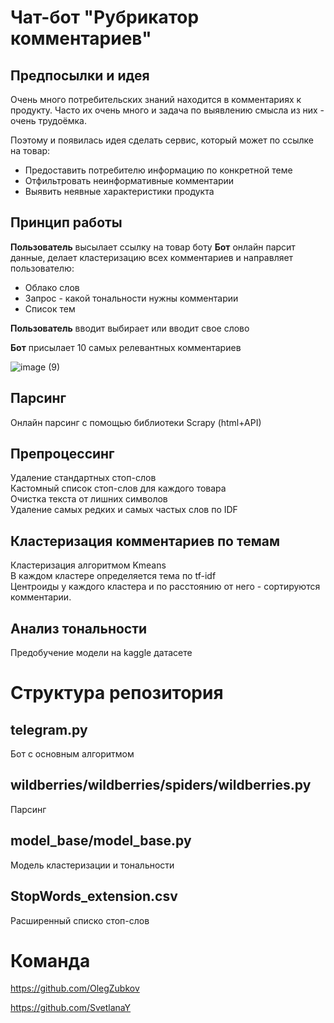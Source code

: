 # Чат-бот "Рубрикатор комментариев"

## Предпосылки и идея
Очень много потребительских знаний находится в комментариях к продукту. 
Часто их очень много и задача по выявлению смысла из них - очень трудоёмка.

Поэтому и появилась идея сделать сервис, который может по ссылке на товар:
- Предоставить потребителю информацию по конкретной теме
- Отфильтровать неинформативные комментарии
- Выявить неявные характеристики продукта

## Принцип работы
**Пользователь** высылает ссылку на товар боту
**Бот** онлайн парсит данные, делает кластеризацию всех комментариев и направляет пользователю:
 - Облако слов
 - Запрос - какой тональности нужны комментарии
 - Список тем
 
**Пользователь** вводит выбирает или вводит свое слово

**Бот** присылает 10 самых релевантных комментариев

![image (9)](https://user-images.githubusercontent.com/79212361/119344336-3383d880-bca0-11eb-8aa1-d21f367f21fd.gif)

## Парсинг
Онлайн парсинг с помощью библиотеки Scrapy (html+API)

## Препроцессинг
Удаление стандартных стоп-слов<br />
Кастомный список стоп-слов для каждого товара<br />
Очистка текста от лишних символов<br />
Удаление самых редких и самых частых слов по IDF

## Кластеризация комментариев по темам
Кластеризация алгоритмом Kmeans<br />
В каждом кластере определяется тема по tf-idf<br />
Центроиды у каждого кластера и по расстоянию от него - сортируются комментарии.

## Анализ тональности
Предобучение модели на kaggle датасете

# Структура репозитория
## telegram.py
Бот с основным алгоритмом

## wildberries/wildberries/spiders/wildberries.py
Парсинг

## model_base/model_base.py
Модель кластеризации и тональности

## StopWords_extension.csv
Расширенный списко стоп-слов

# Команда

https://github.com/OlegZubkov

https://github.com/SvetlanaY

